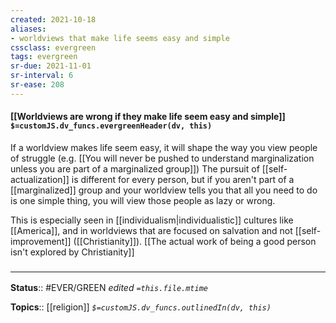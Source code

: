 ```yaml
---
created: 2021-10-18
aliases:
- worldviews that make life seems easy and simple
cssclass: evergreen
tags: evergreen
sr-due: 2021-11-01
sr-interval: 6
sr-ease: 208
---
```

#### [[Worldviews are wrong if they make life seem easy and simple]] `$=customJS.dv_funcs.evergreenHeader(dv, this)`

If a worldview makes life seem easy, it will shape the way you view people of struggle (e.g. [[You will never be pushed to understand marginalization unless you are part of a marginalized group]]) The pursuit of [[self-actualization]] is different for every person, but if you aren't part of a [[marginalized]] group and your worldview tells you that all you need to do is one simple thing, you will view those people as lazy or wrong.

This is especially seen in [[individualism|individualistic]] cultures like [[America]], and in worldviews that are focused on salvation and not [[self-improvement]] ([[Christianity]]). [[The actual work of being a good person isn't explored by Christianity]]

### <hr class="footnote"/>

**Status**:: #EVER/GREEN 
*edited `=this.file.mtime`*

**Topics**:: [[religion]]
*`$=customJS.dv_funcs.outlinedIn(dv, this)`*


